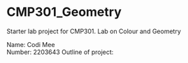 # CMP301_Geometry
Starter lab project for CMP301. Lab on Colour and Geometry

Name: Codi Mee	
Number: 2203643
Outline of project: 
